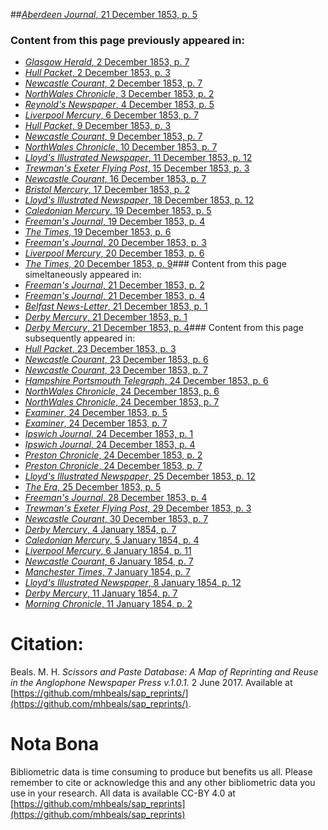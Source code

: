 ##[*Aberdeen Journal*, 21 December 1853, p. 5](https://mhbeals.github.io/sap_html/Aberdeen-Journal/Aberdeen-Journal-21-December-1853-p-5)

### Content from this page previously appeared in:
+ [*Glasgow Herald*, 2 December 1853, p. 7](https://mhbeals.github.io/sap_html/Glasgow-Herald/Glasgow-Herald-2-December-1853-p-7)
+ [*Hull Packet*, 2 December 1853, p. 3](https://mhbeals.github.io/sap_html/Hull-Packet/Hull-Packet-2-December-1853-p-3)
+ [*Newcastle Courant*, 2 December 1853, p. 7](https://mhbeals.github.io/sap_html/Newcastle-Courant/Newcastle-Courant-2-December-1853-p-7)
+ [*NorthWales Chronicle*, 3 December 1853, p. 2](https://mhbeals.github.io/sap_html/NorthWales-Chronicle/NorthWales-Chronicle-3-December-1853-p-2)
+ [*Reynold's Newspaper*, 4 December 1853, p. 5](https://mhbeals.github.io/sap_html/Reynold's-Newspaper/Reynold's-Newspaper-4-December-1853-p-5)
+ [*Liverpool Mercury*, 6 December 1853, p. 7](https://mhbeals.github.io/sap_html/Liverpool-Mercury/Liverpool-Mercury-6-December-1853-p-7)
+ [*Hull Packet*, 9 December 1853, p. 3](https://mhbeals.github.io/sap_html/Hull-Packet/Hull-Packet-9-December-1853-p-3)
+ [*Newcastle Courant*, 9 December 1853, p. 7](https://mhbeals.github.io/sap_html/Newcastle-Courant/Newcastle-Courant-9-December-1853-p-7)
+ [*NorthWales Chronicle*, 10 December 1853, p. 7](https://mhbeals.github.io/sap_html/NorthWales-Chronicle/NorthWales-Chronicle-10-December-1853-p-7)
+ [*Lloyd's Illustrated Newspaper*, 11 December 1853, p. 12](https://mhbeals.github.io/sap_html/Lloyd's-Illustrated-Newspaper/Lloyd's-Illustrated-Newspaper-11-December-1853-p-12)
+ [*Trewman's Exeter Flying Post*, 15 December 1853, p. 3](https://mhbeals.github.io/sap_html/Trewman's-Exeter-Flying-Post/Trewman's-Exeter-Flying-Post-15-December-1853-p-3)
+ [*Newcastle Courant*, 16 December 1853, p. 7](https://mhbeals.github.io/sap_html/Newcastle-Courant/Newcastle-Courant-16-December-1853-p-7)
+ [*Bristol Mercury*, 17 December 1853, p. 2](https://mhbeals.github.io/sap_html/Bristol-Mercury/Bristol-Mercury-17-December-1853-p-2)
+ [*Lloyd's Illustrated Newspaper*, 18 December 1853, p. 12](https://mhbeals.github.io/sap_html/Lloyd's-Illustrated-Newspaper/Lloyd's-Illustrated-Newspaper-18-December-1853-p-12)
+ [*Caledonian Mercury*, 19 December 1853, p. 5](https://mhbeals.github.io/sap_html/Caledonian-Mercury/Caledonian-Mercury-19-December-1853-p-5)
+ [*Freeman's Journal*, 19 December 1853, p. 4](https://mhbeals.github.io/sap_html/Freeman's-Journal/Freeman's-Journal-19-December-1853-p-4)
+ [*The Times*, 19 December 1853, p. 6](https://mhbeals.github.io/sap_html/The-Times/The-Times-19-December-1853-p-6)
+ [*Freeman's Journal*, 20 December 1853, p. 3](https://mhbeals.github.io/sap_html/Freeman's-Journal/Freeman's-Journal-20-December-1853-p-3)
+ [*Liverpool Mercury*, 20 December 1853, p. 6](https://mhbeals.github.io/sap_html/Liverpool-Mercury/Liverpool-Mercury-20-December-1853-p-6)
+ [*The Times*, 20 December 1853, p. 9](https://mhbeals.github.io/sap_html/The-Times/The-Times-20-December-1853-p-9)### Content from this page simeltaneously appeared in:
+ [*Freeman's Journal*, 21 December 1853, p. 2](https://mhbeals.github.io/sap_html/Freeman's-Journal/Freeman's-Journal-21-December-1853-p-2)
+ [*Freeman's Journal*, 21 December 1853, p. 4](https://mhbeals.github.io/sap_html/Freeman's-Journal/Freeman's-Journal-21-December-1853-p-4)
+ [*Belfast News-Letter*, 21 December 1853, p. 1](https://mhbeals.github.io/sap_html/Belfast-News-Letter/Belfast-News-Letter-21-December-1853-p-1)
+ [*Derby Mercury*, 21 December 1853, p. 1](https://mhbeals.github.io/sap_html/Derby-Mercury/Derby-Mercury-21-December-1853-p-1)
+ [*Derby Mercury*, 21 December 1853, p. 4](https://mhbeals.github.io/sap_html/Derby-Mercury/Derby-Mercury-21-December-1853-p-4)### Content from this page subsequently appeared in:
+ [*Hull Packet*, 23 December 1853, p. 3](https://mhbeals.github.io/sap_html/Hull-Packet/Hull-Packet-23-December-1853-p-3)
+ [*Newcastle Courant*, 23 December 1853, p. 6](https://mhbeals.github.io/sap_html/Newcastle-Courant/Newcastle-Courant-23-December-1853-p-6)
+ [*Newcastle Courant*, 23 December 1853, p. 7](https://mhbeals.github.io/sap_html/Newcastle-Courant/Newcastle-Courant-23-December-1853-p-7)
+ [*Hampshire Portsmouth Telegraph*, 24 December 1853, p. 6](https://mhbeals.github.io/sap_html/Hampshire-Portsmouth-Telegraph/Hampshire-Portsmouth-Telegraph-24-December-1853-p-6)
+ [*NorthWales Chronicle*, 24 December 1853, p. 6](https://mhbeals.github.io/sap_html/NorthWales-Chronicle/NorthWales-Chronicle-24-December-1853-p-6)
+ [*NorthWales Chronicle*, 24 December 1853, p. 7](https://mhbeals.github.io/sap_html/NorthWales-Chronicle/NorthWales-Chronicle-24-December-1853-p-7)
+ [*Examiner*, 24 December 1853, p. 5](https://mhbeals.github.io/sap_html/Examiner/Examiner-24-December-1853-p-5)
+ [*Examiner*, 24 December 1853, p. 7](https://mhbeals.github.io/sap_html/Examiner/Examiner-24-December-1853-p-7)
+ [*Ipswich Journal*, 24 December 1853, p. 1](https://mhbeals.github.io/sap_html/Ipswich-Journal/Ipswich-Journal-24-December-1853-p-1)
+ [*Ipswich Journal*, 24 December 1853, p. 4](https://mhbeals.github.io/sap_html/Ipswich-Journal/Ipswich-Journal-24-December-1853-p-4)
+ [*Preston Chronicle*, 24 December 1853, p. 2](https://mhbeals.github.io/sap_html/Preston-Chronicle/Preston-Chronicle-24-December-1853-p-2)
+ [*Preston Chronicle*, 24 December 1853, p. 7](https://mhbeals.github.io/sap_html/Preston-Chronicle/Preston-Chronicle-24-December-1853-p-7)
+ [*Lloyd's Illustrated Newspaper*, 25 December 1853, p. 12](https://mhbeals.github.io/sap_html/Lloyd's-Illustrated-Newspaper/Lloyd's-Illustrated-Newspaper-25-December-1853-p-12)
+ [*The Era*, 25 December 1853, p. 5](https://mhbeals.github.io/sap_html/The-Era/The-Era-25-December-1853-p-5)
+ [*Freeman's Journal*, 28 December 1853, p. 4](https://mhbeals.github.io/sap_html/Freeman's-Journal/Freeman's-Journal-28-December-1853-p-4)
+ [*Trewman's Exeter Flying Post*, 29 December 1853, p. 3](https://mhbeals.github.io/sap_html/Trewman's-Exeter-Flying-Post/Trewman's-Exeter-Flying-Post-29-December-1853-p-3)
+ [*Newcastle Courant*, 30 December 1853, p. 7](https://mhbeals.github.io/sap_html/Newcastle-Courant/Newcastle-Courant-30-December-1853-p-7)
+ [*Derby Mercury*, 4 January 1854, p. 7](https://mhbeals.github.io/sap_html/Derby-Mercury/Derby-Mercury-4-January-1854-p-7)
+ [*Caledonian Mercury*, 5 January 1854, p. 4](https://mhbeals.github.io/sap_html/Caledonian-Mercury/Caledonian-Mercury-5-January-1854-p-4)
+ [*Liverpool Mercury*, 6 January 1854, p. 11](https://mhbeals.github.io/sap_html/Liverpool-Mercury/Liverpool-Mercury-6-January-1854-p-11)
+ [*Newcastle Courant*, 6 January 1854, p. 7](https://mhbeals.github.io/sap_html/Newcastle-Courant/Newcastle-Courant-6-January-1854-p-7)
+ [*Manchester Times*, 7 January 1854, p. 7](https://mhbeals.github.io/sap_html/Manchester-Times/Manchester-Times-7-January-1854-p-7)
+ [*Lloyd's Illustrated Newspaper*, 8 January 1854, p. 12](https://mhbeals.github.io/sap_html/Lloyd's-Illustrated-Newspaper/Lloyd's-Illustrated-Newspaper-8-January-1854-p-12)
+ [*Derby Mercury*, 11 January 1854, p. 7](https://mhbeals.github.io/sap_html/Derby-Mercury/Derby-Mercury-11-January-1854-p-7)
+ [*Morning Chronicle*, 11 January 1854, p. 2](https://mhbeals.github.io/sap_html/Morning-Chronicle/Morning-Chronicle-11-January-1854-p-2)
                    
# Citation: 

Beals. M. H. *Scissors and Paste Database: A Map of Reprinting and Reuse in the Anglophone Newspaper Press v.1.0.1.* 2 June 2017. Available at [https://github.com/mhbeals/sap_reprints/](https://github.com/mhbeals/sap_reprints/). 
                    
# Nota Bona

Bibliometric data is time consuming to produce but benefits us all. Please remember to cite or acknowledge this and any other bibliometric data you use in your research. All data is available CC-BY 4.0 at [https://github.com/mhbeals/sap_reprints](https://github.com/mhbeals/sap_reprints)
